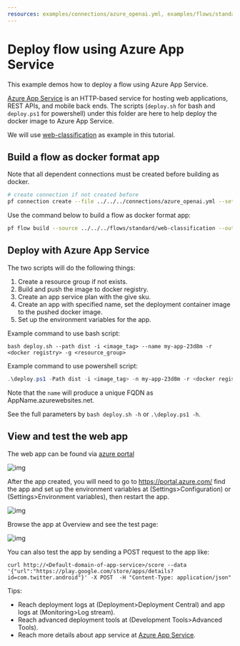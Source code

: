 ```yaml
---
resources: examples/connections/azure_openai.yml, examples/flows/standard/web-classification
---
```


# Deploy flow using Azure App Service

This example demos how to deploy a flow using Azure App Service.

[Azure App Service](https://learn.microsoft.com/azure/app-service/) is an HTTP-based service for hosting web applications, REST APIs, and mobile back ends.
The scripts (`deploy.sh` for bash and `deploy.ps1` for powershell) under this folder are here to help deploy the docker image to Azure App Service.

We will use [web-classification](../../../flows/standard/web-classification/README.md) as example in this tutorial.

## Build a flow as docker format app

Note that all dependent connections must be created before building as docker.
```bash
# create connection if not created before
pf connection create --file ../../../connections/azure_openai.yml --set api_key=<your_api_key> api_base=<your_api_base> --name open_ai_connection
```

Use the command below to build a flow as docker format app:

```bash
pf flow build --source ../../../flows/standard/web-classification --output dist --format docker
```


## Deploy with Azure App Service
The two scripts will do the following things:
1. Create a resource group if not exists.
2. Build and push the image to docker registry.
3. Create an app service plan with the give sku.
4. Create an app with specified name, set the deployment container image to the pushed docker image.
5. Set up the environment variables for the app.

Example command to use bash script:
```shell
bash deploy.sh --path dist -i <image_tag> --name my-app-23d8m -r <docker registry> -g <resource_group>
```

Example command to use powershell script:
```powershell
.\deploy.ps1 -Path dist -i <image_tag> -n my-app-23d8m -r <docker registry> -g <resource_group>
```
Note that the `name` will produce a unique FQDN as AppName.azurewebsites.net.

See the full parameters by `bash deploy.sh -h` or `.\deploy.ps1 -h`.

## View and test the web app
The web app can be found via [azure portal](https://portal.azure.com/)

![img](assets/azure_portal_img.png)

After the app created, you will need to go to https://portal.azure.com/ find the app and set up the environment variables
at (Settings>Configuration) or (Settings>Environment variables), then restart the app.

![img](assets/set_env_var.png)

Browse the app at Overview and see the test page:

![img](assets/test_page.png)

You can also test the app by sending a POST request to the app like:
```shell
curl http://<Default-domain-of-app-service>/score --data '{"url":"https://play.google.com/store/apps/details?id=com.twitter.android"}' -X POST  -H "Content-Type: application/json"
```


Tips:
- Reach deployment logs at (Deployment>Deployment Central) and app logs at (Monitoring>Log stream).
- Reach advanced deployment tools at  (Development Tools>Advanced Tools).
- Reach more details about app service at [Azure App Service](https://learn.microsoft.com/azure/app-service/).
